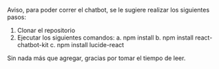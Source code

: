 Aviso, para poder correr el chatbot, se le sugiere realizar los siguientes pasos:

1. Clonar el repositorio
2. Ejecutar los siguientes comandos:
   a. npm install
   b. npm install react-chatbot-kit
   c. npm install lucide-react 

Sin nada más que agregar, gracias por tomar el tiempo de leer.
